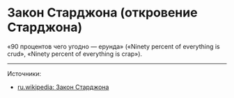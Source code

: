 # Закон Старджона (откровение Старджона)  

«90 процентов чего угодно — ерунда» («Ninety percent of everything is crud», «Ninety percent of everything is crap»).

---

Источники:

- [ru.wikipedia: Закон Старджона](https://ru.wikipedia.org/wiki/Закон_Старджона)
